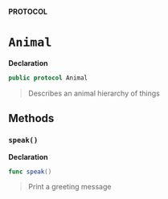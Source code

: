 **PROTOCOL**
# `Animal`

**Declaration**
```swift
public protocol Animal
```



> Describes an animal hierarchy of things



## Methods
### `speak()`

**Declaration**
```swift
func speak()
```



> Print a greeting message


